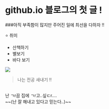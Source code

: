 # github.io 블로그의 첫 글 !

###아직 부족함이 많지만 주어진 일에 최선을 다하자 !!

⭐️ 취미
- 산책하기
- 별보기
- 바다 보기

<img src="https://post-phinf.pstatic.net/MjAxNzA0MThfMTE4/MDAxNDkyNTAwNTAyNzE3.bl1_gmuDH4aJK7-ijYfT3HjEkBGKG0HSydtIYw_qtVcg.0uYoS4IdqdMNRcfVaHQOh1B9YqVic0CmkO0vHfHNn6og.GIF/3489499279.gif?type=w1200">


> 나는 전공 새내기 !!
<br>
난 ㄱr끔 집에 ㄱr고..싶ㄷr....
<br>
~~(난 잘 해내고 있다고 믿는다..)~~
